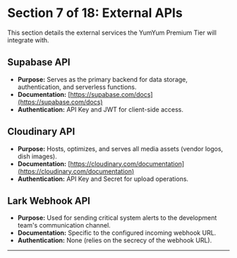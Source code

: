# Section 7 of 18: External APIs

This section details the external services the YumYum Premium Tier will integrate with.

## Supabase API
*   **Purpose:** Serves as the primary backend for data storage, authentication, and serverless functions.
*   **Documentation:** [https://supabase.com/docs](https://supabase.com/docs)
*   **Authentication:** API Key and JWT for client-side access.

## Cloudinary API
*   **Purpose:** Hosts, optimizes, and serves all media assets (vendor logos, dish images).
*   **Documentation:** [https://cloudinary.com/documentation](https://cloudinary.com/documentation)
*   **Authentication:** API Key and Secret for upload operations.

## Lark Webhook API
*   **Purpose:** Used for sending critical system alerts to the development team's communication channel.
*   **Documentation:** Specific to the configured incoming webhook URL.
*   **Authentication:** None (relies on the secrecy of the webhook URL).

---

